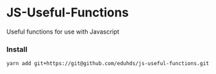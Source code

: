 # JS-Useful-Functions

Useful functions for use with Javascript

### Install

```sh
yarn add git+https://git@github.com/eduhds/js-useful-functions.git
```
